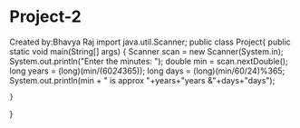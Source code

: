 # Project-2
Created by:Bhavya Raj
import java.util.Scanner;
    public class Project{
    public static void main(String[] args) {
        Scanner scan = new Scanner(System.in);
        System.out.println("Enter the minutes: ");
        double min = scan.nextDouble();
        long years = (long)(min/(60*24*365));
        long days = (long)(min/60/24)%365;
        System.out.println(min + " is approx "+years+"years &"+days+"days");

    }
}
